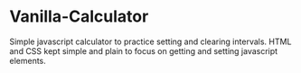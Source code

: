 # Vanilla-Calculator
Simple javascript calculator to practice setting and clearing intervals.
HTML and CSS kept simple and plain to focus on getting and setting javascript elements.
